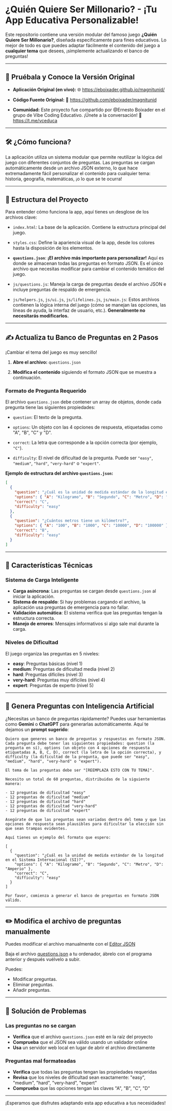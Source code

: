 # ¿Quién Quiere Ser Millonario? - ¡Tu App Educativa Personalizable!

Este repositorio contiene una versión modular del famoso juego **¿Quién Quiere Ser Millonario?**, diseñada específicamente para fines educativos. Lo mejor de todo es que puedes adaptar fácilmente el contenido del juego a **cualquier tema** que desees, ¡simplemente actualizando el banco de preguntas!

---

## 🚀 Pruébala y Conoce la Versión Original

* **Aplicación Original (en vivo):** 🌐 <https://eboixader.github.io/magnitunid/>

* **Código Fuente Original:** 🔗 <https://github.com/eboixader/magnitunid>

* **Comunidad:** Este proyecto fue compartido por @Ernesto Boixader en el grupo de Vibe Coding Educativo. ¡Únete a la conversación! 📣 <https://t.me/vceduca>

---

## 🛠️ ¿Cómo funciona?

La aplicación utiliza un sistema modular que permite reutilizar la lógica del juego con diferentes conjuntos de preguntas. Las preguntas se cargan automáticamente desde un archivo JSON externo, lo que hace extremadamente fácil personalizar el contenido para cualquier tema: historia, geografía, matemáticas, ¡o lo que se te ocurra!

---

## 📂 Estructura del Proyecto

Para entender cómo funciona la app, aquí tienes un desglose de los archivos clave:

* `index.html`: La base de la aplicación. Contiene la estructura principal del juego.

* `styles.css`: Define la apariencia visual de la app, desde los colores hasta la disposición de los elementos.

* **`questions.json`**: **¡El archivo más importante para personalizar!** Aquí es donde se almacenan todas las preguntas en formato JSON. Es el único archivo que necesitas modificar para cambiar el contenido temático del juego.

* `js/questions.js`: Maneja la carga de preguntas desde el archivo JSON e incluye preguntas de respaldo de emergencia.

* `js/helpers.js`, `js/ui.js`, `js/lifelines.js`, `js/main.js`: Estos archivos contienen la lógica interna del juego (cómo se manejan las opciones, las líneas de ayuda, la interfaz de usuario, etc.). **Generalmente no necesitarás modificarlos.**

---

## ✍️ Actualiza tu Banco de Preguntas en 2 Pasos

¡Cambiar el tema del juego es muy sencillo!

1. **Abre el archivo:** `questions.json`

2. **Modifica el contenido** siguiendo el formato JSON que se muestra a continuación.

### Formato de Pregunta Requerido

El archivo `questions.json` debe contener un array de objetos, donde cada pregunta tiene las siguientes propiedades:

* `question`: El texto de la pregunta.

* `options`: Un objeto con las 4 opciones de respuesta, etiquetadas como "A", "B", "C" y "D".

* `correct`: La letra que corresponde a la opción correcta (por ejemplo, `"C"`).

* `difficulty`: El nivel de dificultad de la pregunta. Puede ser `"easy"`, `"medium"`, `"hard"`, `"very-hard"` o `"expert"`.

**Ejemplo de estructura del archivo `questions.json`:**

```json
[
  {
    "question": "¿Cuál es la unidad de medida estándar de la longitud en el Sistema Internacional (SI)?",
    "options": { "A": "Kilogramo", "B": "Segundo", "C": "Metro", "D": "Amperio" },
    "correct": "C",
    "difficulty": "easy"
  },
  {
    "question": "¿Cuántos metros tiene un kilómetro?",
    "options": { "A": "100", "B": "1000", "C": "10000", "D": "100000" },
    "correct": "B",
    "difficulty": "easy"
  }
]
```

---

## 🔧 Características Técnicas

### Sistema de Carga Inteligente

- **Carga asíncrona**: Las preguntas se cargan desde `questions.json` al iniciar la aplicación.
- **Sistema de respaldo**: Si hay problemas cargando el archivo, la aplicación usa preguntas de emergencia para no fallar.
- **Validación automática**: El sistema verifica que las preguntas tengan la estructura correcta.
- **Manejo de errores**: Mensajes informativos si algo sale mal durante la carga.

### Niveles de Dificultad

El juego organiza las preguntas en 5 niveles:

- **easy**: Preguntas básicas (nivel 1)
- **medium**: Preguntas de dificultad media (nivel 2) 
- **hard**: Preguntas difíciles (nivel 3)
- **very-hard**: Preguntas muy difíciles (nivel 4)
- **expert**: Preguntas de experto (nivel 5)

---

## 🤖 Genera Preguntas con Inteligencia Artificial

¿Necesitas un banco de preguntas rápidamente? Puedes usar herramientas como **Gemini** o **ChatGPT** para generarlas automáticamente. Aquí te dejamos un **prompt sugerido**:

```
Quiero que generes un banco de preguntas y respuestas en formato JSON. Cada pregunta debe tener las siguientes propiedades: question (la pregunta en sí), options (un objeto con 4 opciones de respuesta etiquetadas A, B, C, D), correct (la letra de la opción correcta), y difficulty (la dificultad de la pregunta, que puede ser "easy", "medium", "hard", "very-hard" o "expert").

El tema de las preguntas debe ser "[REEMPLAZA ESTO CON TU TEMA]".

Necesito un total de 60 preguntas, distribuidas de la siguiente manera:

- 12 preguntas de dificultad "easy"
- 12 preguntas de dificultad "medium"
- 12 preguntas de dificultad "hard"
- 12 preguntas de dificultad "very-hard"
- 12 preguntas de dificultad "expert"

Asegúrate de que las preguntas sean variadas dentro del tema y que las opciones de respuesta sean plausibles para dificultar la elección sin que sean trampas evidentes.

Aquí tienes un ejemplo del formato que espero:

[
  {
    "question": "¿Cuál es la unidad de medida estándar de la longitud en el Sistema Internacional (SI)?",
    "options": { "A": "Kilogramo", "B": "Segundo", "C": "Metro", "D": "Amperio" },
    "correct": "C",
    "difficulty": "easy"
  }
]

Por favor, comienza a generar el banco de preguntas en formato JSON válido.
```

---

## ✏️ Modifica el archivo de preguntas manualmente
Puedes modificar el archivo manualmente con el [Editor JSON](https://labia.tiddlyhost.com/#Editor%20JSON)

Baja el archivo [questions.json](https://github.com/jjdeharo/millonario/blob/main/questions.json) a tu ordenador, ábrelo con el programa anterior y después vuélvelo a subir.

Puedes:
- Modificar preguntas.
- Eliminar preguntas.
- Añadir preguntas.

---

## 🐛 Solución de Problemas

### Las preguntas no se cargan

- **Verifica** que el archivo `questions.json` esté en la raíz del proyecto
- **Comprueba** que el JSON sea válido usando un validador online
- **Usa** un servidor web local en lugar de abrir el archivo directamente



### Preguntas mal formateadas

- **Verifica** que todas las preguntas tengan las propiedades requeridas
- **Revisa** que los niveles de dificultad sean exactamente: "easy", "medium", "hard", "very-hard", "expert"
- **Comprueba** que las opciones tengan las claves "A", "B", "C", "D"

---

¡Esperamos que disfrutes adaptando esta app educativa a tus necesidades!
